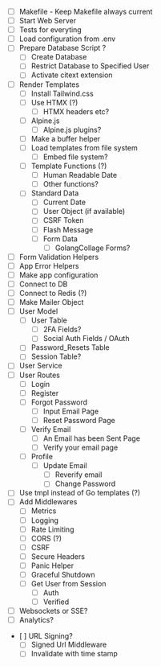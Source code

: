- [ ] Makefile - Keep Makefile always current
- [ ] Start Web Server
- [ ] Tests for everyting
- [ ] Load configuration from .env
- [ ] Prepare Database Script ?
  - [ ] Create Database
  - [ ] Restrict Database to Specified User
  - [ ] Activate citext extension
- [ ] Render Templates
  - [ ] Install Tailwind.css
  - [ ] Use HTMX (?)
    - [ ] HTMX headers etc?
  - [ ] Alpine.js
    - [ ] Alpine.js plugins?
  - [ ] Make a buffer helper
  - [ ] Load templates from file system
    - [ ] Embed file system?
  - [ ] Template Functions (?)
    - [ ] Human Readable Date
    - [ ] Other functions?
  - [ ] Standard Data
    - [ ] Current Date
    - [ ] User Object (if available)
    - [ ] CSRF Token
    - [ ] Flash Message
    - [ ] Form Data
      - [ ] GolangCollage Forms?
- [ ] Form Validation Helpers
- [ ] App Error Helpers
- [ ] Make app configuration
- [ ] Connect to DB
- [ ] Connect to Redis (?)
- [ ] Make Mailer Object
- [ ] User Model
  - [ ] User Table
    - [ ] 2FA Fields?
    - [ ] Social Auth Fields / OAuth
  - [ ] Password_Resets Table
  - [ ] Session Table?
- [ ] User Service
- [ ] User Routes
  - [ ] Login
  - [ ] Register
  - [ ] Forgot Password
    - [ ] Input Email Page
    - [ ] Reset Password Page
  - [ ] Verify Email
    - [ ] An Email has been Sent Page
    - [ ] Verify your email page
  - [ ] Profile
    - [ ] Update Email
      - [ ] Reverify email
      - [ ] Change Password
- [ ] Use tmpl instead of Go templates (?)
- [ ] Add Middlewares
  - [ ] Metrics
  - [ ] Logging
  - [ ] Rate Limiting
  - [ ] CORS (?)
  - [ ] CSRF
  - [ ] Secure Headers
  - [ ] Panic Helper
  - [ ] Graceful Shutdown
  - [ ] Get User from Session
    - [ ] Auth
    - [ ] Verified
- [ ] Websockets or SSE?
- [ ] Analytics?
- [ ] URL Signing?
  - [ ] Signed Url Middleware
  - [ ] Invalidate with time stamp
